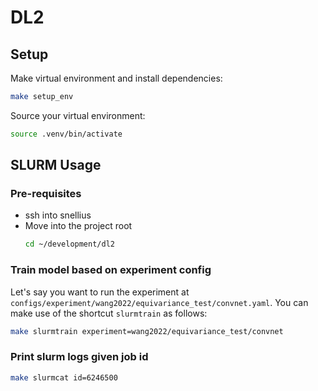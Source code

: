 # DL2


## Setup 

Make virtual environment and install dependencies:
```sh
make setup_env
```

Source your virtual environment:
```sh
source .venv/bin/activate
```

## SLURM Usage

### Pre-requisites
- ssh into snellius
- Move into the project root
    ```sh
    cd ~/development/dl2
    ```

### Train model based on experiment config

Let's say you want to run the experiment at `configs/experiment/wang2022/equivariance_test/convnet.yaml`. You can make use of the shortcut `slurmtrain` as follows:

```sh
make slurmtrain experiment=wang2022/equivariance_test/convnet
```

### Print slurm logs given job id
```sh
make slurmcat id=6246500
```